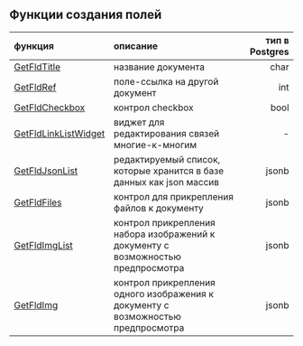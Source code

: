 ## Функции создания полей

|  функция      | описание    |  тип в Postgres   |
| :------------- | :---------- | -----------: |
| [GetFldTitle](/flds/getFldTitle.md)  | название документа   | char    |
| [GetFldRef](/flds/getFldRef.md)   | поле-ссылка на другой документ | int  |
| [GetFldCheckbox](/flds/getFldCheckbox.md) | контрол checkbox | bool |
| [GetFldLinkListWidget](/flds/getFldLinkListWidget.md)   | виджет для редактирования связей многие-к-многим | -  |
| [GetFldJsonList](/flds/getFldJsonList.md)   | редактируемый список, которые хранится в базе данных как json массив | jsonb  |
| [GetFldFiles](/flds/getFldFiles.md) | контрол для прикрепления файлов к документу | jsonb |
| [GetFldImgList](/flds/getFldImgList.md) | контрол прикрепления набора изображений к документу с возможностью предпросмотра | jsonb |
| [GetFldImg](/flds/getFldImg.md) | контрол прикрепления одного изображения к документу с возможностью предпросмотра | jsonb |
